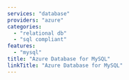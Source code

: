 ```yaml
---
services: "database"
providers: "azure"
categories:
  - "relational db"
  - "sql compliant"
features:
  - "mysql"
title: "Azure Database for MySQL"
linkTitle: "Azure Database for MySQL"
---
```

